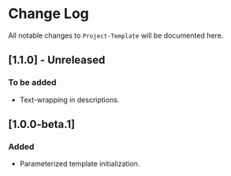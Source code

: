 # Change Log
All notable changes to `Project-Template` will be documented here.

## [1.1.0] - Unreleased

### To be added
- Text-wrapping in descriptions.

## [1.0.0-beta.1]

### Added
- Parameterized template initialization.